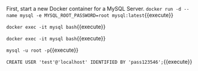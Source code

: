 First, start a new Docker container for a MySQL Server.
`docker run -d --name mysql -e MYSQL_ROOT_PASSWORD=root mysql:latest`{{execute}}

`docker exec -it mysql bash`{{execute}}

`docker exec -it mysql bash`{{execute}}

`mysql -u root -p`{{execute}}

`CREATE USER 'test'@'localhost' IDENTIFIED BY 'pass123546';`{{execute}}
